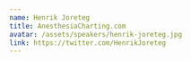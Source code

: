 ```yaml
---
name: Henrik Joreteg
title: AnesthesiaCharting.com
avatar: /assets/speakers/henrik-joreteg.jpg
link: https://twitter.com/HenrikJoreteg
---
```


